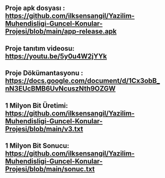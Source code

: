 ## Proje apk dosyası : https://github.com/ilksensangil/Yazilim-Muhendisligi-Guncel-Konular-Projesi/blob/main/app-release.apk
## Proje tanıtım videosu: https://youtu.be/5y0u4W2jYYk
## Proje Dökümantasyonu : https://docs.google.com/document/d/1Cx3obB_nN3EUcBMB6UvNcuszNth9OZGW
## 1 Milyon Bit Üretimi: https://github.com/ilksensangil/Yazilim-Muhendisligi-Guncel-Konular-Projesi/blob/main/v3.txt
## 1 Milyon Bit Sonucu: https://github.com/ilksensangil/Yazilim-Muhendisligi-Guncel-Konular-Projesi/blob/main/sonuc.txt

